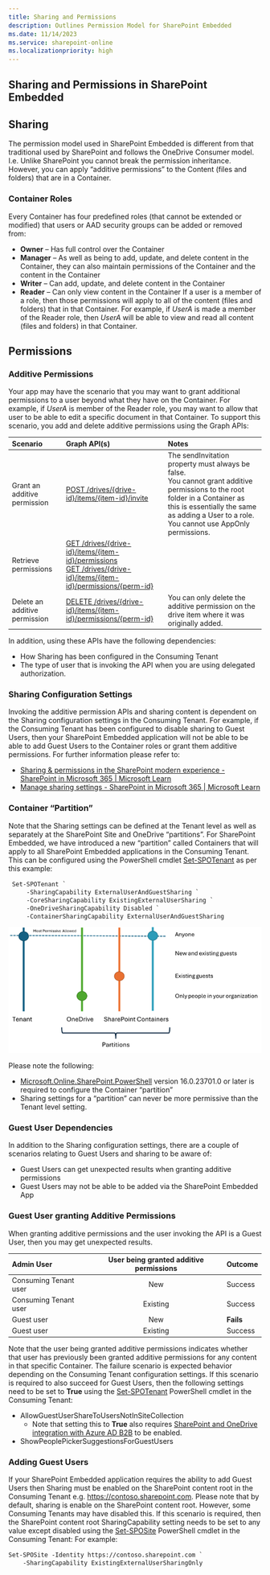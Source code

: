 ```yaml
---
title: Sharing and Permissions
description: Outlines Permission Model for SharePoint Embedded
ms.date: 11/14/2023
ms.service: sharepoint-online
ms.localizationpriority: high
---
```


## Sharing and Permissions in SharePoint Embedded


## Sharing

The permission model used in SharePoint Embedded is different from that traditional used by SharePoint and follows the OneDrive Consumer model. I.e. Unlike SharePoint you cannot break the permission inheritance. However, you can apply “additive permissions” to the Content (files and folders) that are in a Container.

### Container Roles
Every Container has four predefined roles (that cannot be extended or modified) that users or AAD security groups can be added or removed from:
- **Owner** – Has full control over the Container
- **Manager** – As well as being to add, update, and delete content in the Container, they can also maintain permissions of the Container and the content in the Container
- **Writer** – Can add, update, and delete content in the Container
- **Reader** – Can only view content in the Container
If a user is a member of a role, then those permissions will apply to all of the content (files and folders) that in that Container. For example, if *UserA* is made a member of the Reader role, then *UserA* will be able to view and read all content (files and folders) in that Container. 



## Permissions 

### Additive Permissions
Your app may have the scenario that you may want to grant additional permissions to a user beyond what they have on the Container. For example, if *UserA* is member of the Reader role, you may want to allow that user to be able to edit a specific document in that Container. To support this scenario, you add and delete additive permissions using the Graph APIs:

Scenario | Graph API(s) | Notes
:---|:---|:---
Grant an additive permission | [POST /drives/{drive-id}/items/{item-id}/invite](https://learn.microsoft.com/graph/api/driveitem-invite?view=graph-rest-1.0&tabs=http) | The sendInvitation property must always be false. </br> You cannot grant additive permissions to the root folder in a Container as this is essentially the same as adding a User to a role. <br/> You cannot use AppOnly permissions.
Retrieve permissions | [GET /drives/{drive-id}/items/{item-id}/permissions](https://learn.microsoft.com/en-us/graph/api/permission-get?view=graph-rest-1.0&tabs=http) <br/> [GET /drives/{drive-id}/items/{item-id}/permissions/{perm-id}](https://learn.microsoft.com/en-us/graph/api/permission-get?view=graph-rest-1.0&tabs=http)|  
Delete an additive permission | [DELETE /drives/{drive-id}/items/{item-id}/permissions/{perm-id}](https://learn.microsoft.com/graph/api/permission-delete?view=graph-rest-1.0&tabs=http) | You can only delete the additive permission on the drive item where it was originally added.


In addition, using these APIs have the following dependencies:
- How Sharing has been configured in the Consuming Tenant
- The type of user that is invoking the API when you are using delegated authorization.

### Sharing Configuration Settings
Invoking the additive permission APIs and sharing content is dependent on the Sharing configuration settings in the Consuming Tenant. For example, if the Consuming Tenant has been configured to disable sharing to Guest Users, then your SharePoint Embedded application will not be able to be able to add Guest Users to the Container roles or grant them additive permissions.
For further information please refer to:
- [Sharing & permissions in the SharePoint modern experience - SharePoint in Microsoft 365 | Microsoft Learn](https://learn.microsoft.com/sharepoint/modern-experience-sharing-permissions#guest-sharing)
- [Manage sharing settings - SharePoint in Microsoft 365 | Microsoft Learn](https://learn.microsoft.com/sharepoint/turn-external-sharing-on-or-off)

### Container “Partition”
Note that the Sharing settings can be defined at the Tenant level as well as separately at the SharePoint Site and OneDrive “partitions”. For SharePoint Embedded, we have introduced a new “partition” called Containers that will apply to all SharePoint Embedded applications in the Consuming Tenant.
This can be configured using the PowerShell cmdlet [Set-SPOTenant](https://learn.microsoft.com/powershell/module/sharepoint-online/set-spotenant?view=sharepoint-ps) as per this example:
 
     Set-SPOTenant `
         -SharingCapability ExternalUserAndGuestSharing `
         -CoreSharingCapability ExistingExternalUserSharing `
         -OneDriveSharingCapability Disabled `
         -ContainerSharingCapability ExternalUserAndGuestSharing

![Sharing Partitions](../../images/SharingPartitions.png)
 
Please note the following:
- [Microsoft.Online.SharePoint.PowerShell](https://learn.microsoft.com/powershell/sharepoint/sharepoint-online/connect-sharepoint-online) version 16.0.23701.0 or later is required to configure the Container “partition”
- Sharing settings for a “partition” can never be more permissive than the Tenant level setting. 

### Guest User Dependencies
In addition to the Sharing configuration settings, there are a couple of scenarios relating to Guest Users and sharing to be aware of:
- Guest Users can get unexpected results when granting additive permissions
- Guest Users may not be able to be added via the SharePoint Embedded App


### Guest User granting Additive Permissions
When granting additive permissions and the user invoking the API is a Guest User, then you may get unexpected results.

Admin User | User being granted additive permissions | Outcome
:--- | :---: | :---
Consuming Tenant user | New | Success
Consuming Tenant user | Existing | Success
Guest user | New | **Fails**
Guest user | Existing | Success

Note that the user being granted additive permissions indicates whether that user has previously been granted additive permissions for any content in that specific Container.
The failure scenario is expected behavior depending on the Consuming Tenant configuration settings.
If this scenario is required to also succeed for Guest Users, then the following settings need to be set to **True** using the [Set-SPOTenant](https://learn.microsoft.com/powershell/module/sharepoint-online/set-spotenant?view=sharepoint-ps) PowerShell cmdlet in the Consuming Tenant:
- AllowGuestUserShareToUsersNotInSiteCollection
	- Note that setting this to **True** also requires [SharePoint and OneDrive integration with Azure AD B2B](https://learn.microsoft.com/sharepoint/sharepoint-azureb2b-integration) to be enabled.
- ShowPeoplePickerSuggestionsForGuestUsers

### Adding Guest Users
If your SharePoint Embedded application requires the ability to add Guest Users then Sharing must be enabled on the SharePoint content root in the Consuming Tenant e.g. https://contoso.sharepoint.com.
Please note that by default, sharing is enable on the SharePoint content root. However, some Consuming Tenants may have disabled this.
If this scenario is required, then the SharePoint content root SharingCapability setting needs to be set to any value except disabled using the [Set-SPOSite](https://learn.microsoft.com/powershell/module/sharepoint-online/set-sposite?view=sharepoint-ps) PowerShell cmdlet in the Consuming Tenant:
For example: 

    Set-SPOSite -Identity https://contoso.sharepoint.com `
        -SharingCapability ExistingExternalUserSharingOnly

